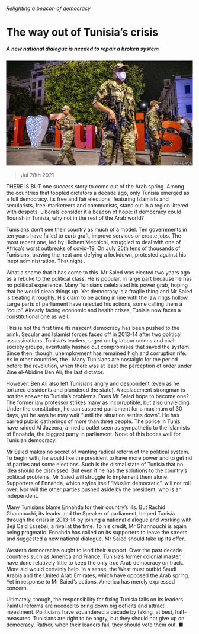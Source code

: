###### Relighting a beacon of democracy

# The way out of Tunisia’s crisis 

##### A new national dialogue is needed to repair a broken system 

![image](images/20210731_LDP501_0.jpg) 

> Jul 28th 2021 

THERE IS BUT one success story to come out of the Arab spring. Among the countries that toppled dictators a decade ago, only Tunisia emerged as a full democracy. Its free and fair elections, featuring Islamists and secularists, free-marketeers and communists, stand out in a region littered with despots. Liberals consider it a beacon of hope: if democracy could flourish in Tunisia, why not in the rest of the Arab world?

Tunisians don’t see their country as much of a model. Ten governments in ten years have failed to curb graft, improve services or create jobs. The most recent one, led by Hichem Mechichi, struggled to deal with one of Africa’s worst outbreaks of covid-19. On July 25th tens of thousands of Tunisians, braving the heat and defying a lockdown, protested against his inept administration. That night .


What a shame that it has come to this. Mr Saied was elected two years ago as a rebuke to the political class. He is popular, in large part because he has no political experience. Many Tunisians celebrated his power grab, hoping that he would clean things up. Yet democracy is a fragile thing and Mr Saied is treating it roughly. His claim to be acting in line with the law rings hollow. Large parts of parliament have rejected his actions, some calling them a “coup”. Already facing economic and health crises, Tunisia now faces a constitutional one as well.

This is not the first time its nascent democracy has been pushed to the brink. Secular and Islamist forces faced off in 2013-14 after two political assassinations. Tunisia’s leaders, urged on by labour unions and civil-society groups, eventually hashed out compromises that saved the system. Since then, though, unemployment has remained high and corruption rife. As in other countries, the . Many Tunisians are nostalgic for the period before the revolution, when there was at least the perception of order under Zine el-Abidine Ben Ali, the last dictator.

However, Ben Ali also left Tunisians angry and despondent (even as he tortured dissidents and plundered the state). A replacement strongman is not the answer to Tunisia’s problems. Does Mr Saied hope to become one? The former law professor strikes many as incorruptible, but also unyielding. Under the constitution, he can suspend parliament for a maximum of 30 days, yet he says he may wait “until the situation settles down”. He has barred public gatherings of more than three people. The police in Tunis have raided Al Jazeera, a media outlet seen as sympathetic to the Islamists of Ennahda, the biggest party in parliament. None of this bodes well for Tunisian democracy.

Mr Saied makes no secret of wanting radical reform of the political system. To begin with, he would like the president to have more power and to get rid of parties and some elections. Such is the dismal state of Tunisia that no idea should be dismissed. But even if he has the solutions to the country’s political problems, Mr Saied will struggle to implement them alone. Supporters of Ennahda, which styles itself “Muslim democratic”, will not roll over. Nor will the other parties pushed aside by the president, who is an independent.

Many Tunisians blame Ennahda for their country’s ills. But Rachid Ghannouchi, its leader and the Speaker of parliament, helped Tunisia through the crisis in 2013-14 by joining a national dialogue and working with Beji Caid Essebsi, a rival at the time. To his credit, Mr Ghannouchi is again being pragmatic. Ennahda has called on its supporters to leave the streets and suggested a new national dialogue. Mr Saied should take up its offer.

Western democracies ought to lend their support. Over the past decade countries such as America and France, Tunisia’s former colonial master, have done relatively little to keep the only true Arab democracy on track. More aid would certainly help. In a sense, the West must outbid Saudi Arabia and the United Arab Emirates, which have opposed the Arab spring. Yet in response to Mr Saied’s actions, America has merely expressed concern.

Ultimately, though, the responsibility for fixing Tunisia falls on its leaders. Painful reforms are needed to bring down big deficits and attract investment. Politicians have squandered a decade by taking, at best, half-measures. Tunisians are right to be angry, but they should not give up on democracy. Rather, when their leaders fail, they should vote them out. ■

